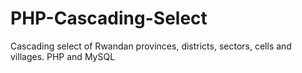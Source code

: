 # PHP-Cascading-Select
Cascading select of Rwandan provinces, districts, sectors, cells and villages.  PHP and MySQL
